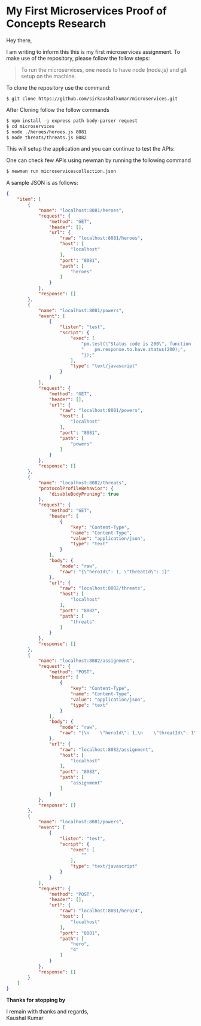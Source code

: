 # My First Microservices Proof of Concepts Research

Hey there,

I am writing to inform this this is my first microservices assignment. To make use of the repository, please follow the follow steps:

> To run the microservices, one needs to have node (node.js) and git setup on the machine.

To clone the repository use the command:

`$ git clone https://github.com/sirkaushalkumar/microservices.git`

After Cloning follow the follow commands

```bash
$ npm install -g express path body-parser request
$ cd microservices
$ node ./heroes/heroes.js 8081
$ node threats/threats.js 8082
```
This will setup the application and you can continue to test the APIs:

One can check few APIs using newman by running the following command

```bash
$ newman run microservicescollection.json
```

A sample JSON is as follows:

```json
{
	"item": [
		{
			"name": "localhost:8081/heroes",
			"request": {
				"method": "GET",
				"header": [],
				"url": {
					"raw": "localhost:8081/heroes",
					"host": [
						"localhost"
					],
					"port": "8081",
					"path": [
						"heroes"
					]
				}
			},
			"response": []
		},
		{
			"name": "localhost:8081/powers",
			"event": [
				{
					"listen": "test",
					"script": {
						"exec": [
							"pm.test(\"Status code is 200\", function () {",
							"    pm.response.to.have.status(200);",
							"});"
						],
						"type": "text/javascript"
					}
				}
			],
			"request": {
				"method": "GET",
				"header": [],
				"url": {
					"raw": "localhost:8081/powers",
					"host": [
						"localhost"
					],
					"port": "8081",
					"path": [
						"powers"
					]
				}
			},
			"response": []
		},
		{
			"name": "localhost:8082/threats",
			"protocolProfileBehavior": {
				"disableBodyPruning": true
			},
			"request": {
				"method": "GET",
				"header": [
					{
						"key": "Content-Type",
						"name": "Content-Type",
						"value": "application/json",
						"type": "text"
					}
				],
				"body": {
					"mode": "raw",
					"raw": "{\"heroId\": 1, \"threatId\": 1}"
				},
				"url": {
					"raw": "localhost:8082/threats",
					"host": [
						"localhost"
					],
					"port": "8082",
					"path": [
						"threats"
					]
				}
			},
			"response": []
		},
		{
			"name": "localhost:8082/assignment",
			"request": {
				"method": "POST",
				"header": [
					{
						"key": "Content-Type",
						"name": "Content-Type",
						"value": "application/json",
						"type": "text"
					}
				],
				"body": {
					"mode": "raw",
					"raw": "{\n    \"heroId\": 1,\n    \"threatId\": 1\n}"
				},
				"url": {
					"raw": "localhost:8082/assignment",
					"host": [
						"localhost"
					],
					"port": "8082",
					"path": [
						"assignment"
					]
				}
			},
			"response": []
		},
		{
			"name": "localhost:8081/powers",
			"event": [
				{
					"listen": "test",
					"script": {
						"exec": [
							""
						],
						"type": "text/javascript"
					}
				}
			],
			"request": {
				"method": "POST",
				"header": [],
				"url": {
					"raw": "localhost:8081/hero/4",
					"host": [
						"localhost"
					],
					"port": "8081",
					"path": [
						"hero",
						"4"
					]
				}
			},
			"response": []
		}
	]
}
```


**Thanks for stopping by**

I remain with thanks and regards, <br/>
Kaushal Kumar